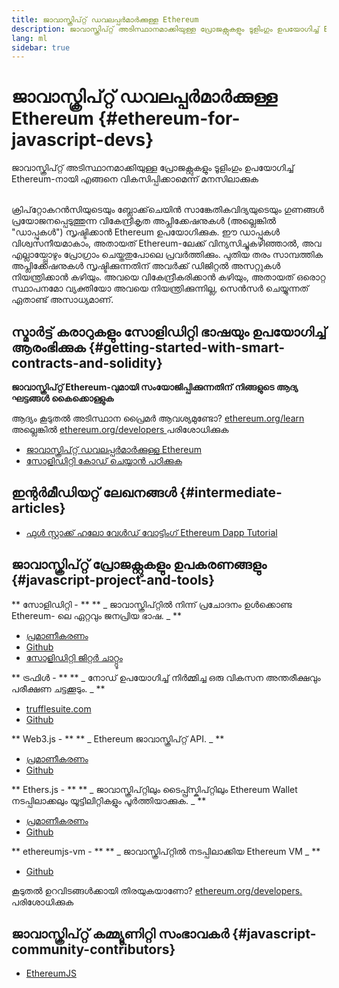 ```yaml
---
title: ജാവാസ്ക്രിപ്റ്റ് ഡവലപ്പർമാർക്കുള്ള Ethereum
description: ജാവാസ്ക്രിപ്റ്റ് അടിസ്ഥാനമാക്കിയുള്ള പ്രോജക്റ്റുകളും ടൂളിംഗും ഉപയോഗിച്ച് Ethereum നായി എങ്ങനെ വികസിപ്പിക്കാമെന്ന് മനസിലാക്കുക
lang: ml
sidebar: true
---
```


# ജാവാസ്ക്രിപ്റ്റ് ഡവലപ്പർമാർക്കുള്ള Ethereum {#ethereum-for-javascript-devs}

<div class="featured">ജാവാസ്ക്രിപ്റ്റ് അടിസ്ഥാനമാക്കിയുള്ള പ്രോജക്റ്റുകളും ടൂളിംഗും ഉപയോഗിച്ച് Ethereum-നായി എങ്ങനെ വികസിപ്പിക്കാമെന്ന് മനസിലാക്കുക</div><br/>

ക്രിപ്‌റ്റോകറൻസിയുടെയും ബ്ലോക്ക്‌ചെയിൻ സാങ്കേതികവിദ്യയുടെയും ഗുണങ്ങള്‍ പ്രയോജനപ്പെടുത്തുന്ന വികേന്ദ്രീകൃത അപ്ലിക്കേഷനുകൾ (അല്ലെങ്കില്‍ "ഡാപ്പുകൾ") സൃഷ്ടിക്കാൻ Ethereum ഉപയോഗിക്കുക. ഈ ഡാപ്പുകൾ വിശ്വസനീയമാകാം, അതായത് Ethereum-ലേക്ക് വിന്യസിച്ചുകഴിഞ്ഞാൽ, അവ എല്ലായ്പ്പോഴും പ്രോഗ്രാം ചെയ്തതുപോലെ പ്രവർത്തിക്കും. പുതിയ തരം സാമ്പത്തിക അപ്ലിക്കേഷനുകൾ സൃഷ്ടിക്കുന്നതിന് അവർക്ക് ഡിജിറ്റൽ അസറ്റുകൾ നിയന്ത്രിക്കാൻ കഴിയും. അവയെ വികേന്ദ്രീകരിക്കാൻ കഴിയും, അതായത് ഒരൊറ്റ സ്ഥാപനമോ വ്യക്തിയോ അവയെ നിയന്ത്രിക്കുന്നില്ല, സെൻസർ ചെയ്യുന്നത് ഏതാണ്ട് അസാധ്യമാണ്.

## സ്മാർട്ട് കരാറുകളും സോളിഡിറ്റി ഭാഷയും ഉപയോഗിച്ച് ആരംഭിക്കുക {#getting-started-with-smart-contracts-and-solidity}

**ജാവാസ്ക്രിപ്റ്റ് Ethereum-വുമായി സംയോജിപ്പിക്കുന്നതിന് നിങ്ങളുടെ ആദ്യ ഘട്ടങ്ങൾ കൈക്കൊള്ളുക**

ആദ്യം കൂടുതൽ അടിസ്ഥാന പ്രൈമർ ആവശ്യമുണ്ടോ? [ ethereum.org/learn ](/ml/learn/) അല്ലെങ്കിൽ [ ethereum.org/developers ](/ml/developers/) പരിശോധിക്കുക

- [ജാവാസ്ക്രിപ്റ്റ് ഡവലപ്പർമാർക്കുള്ള Ethereum](https://medium.com/@mvmurthy/ethereum-for-web-developers-890be23d1d0c)
- [സോളിഡിറ്റി കോഡ് ചെയ്യാൻ പഠിക്കുക](https://cryptozombies.io/en/solidity)

## ഇന്റർമീഡിയറ്റ് ലേഖനങ്ങൾ {#intermediate-articles}

- [ഫുൾ സ്റ്റാക്ക് ഹലോ വേൾഡ് വോട്ടിംഗ് Ethereum Dapp Tutorial](https://medium.com/@mvmurthy/full-stack-hello-world-voting-ethereum-dapp-tutorial-part-1-40d2d0d807c2)

## ജാവാസ്ക്രിപ്റ്റ് പ്രോജക്റ്റുകളും ഉപകരണങ്ങളും {#javascript-project-and-tools}

** സോളിഡിറ്റി - ** ** _ ജാവാസ്ക്രിപ്റ്റിൽ നിന്ന് പ്രചോദനം ഉൾക്കൊണ്ട Ethereum- ലെ ഏറ്റവും ജനപ്രിയ ഭാഷ. _ **

- [പ്രമാണീകരണം](https://solidity.readthedocs.io)
- [Github](https://github.com/ethereum/solidity/)
- [സോളിഡിറ്റി ജിറ്റർ ചാറ്റ്റൂം](https://gitter.im/ethereum/solidity/)

** ട്രഫിൾ - ** ** _ നോഡ് ഉപയോഗിച്ച് നിർമ്മിച്ച ഒരു വികസന അന്തരീക്ഷവും പരീക്ഷണ ചട്ടക്കൂടും. _ **

- [trufflesuite.com](https://www.trufflesuite.com/)
- [Github](https://github.com/trufflesuite/truffle)

** Web3.js - ** ** _ Ethereum ജാവാസ്ക്രിപ്റ്റ് API. _ **

- [പ്രമാണീകരണം](https://web3js.readthedocs.io/en/1.0/)
- [Github](https://github.com/ethereum/web3.js/)

** Ethers.js - ** ** _ ജാവാസ്ക്രിപ്റ്റിലും ടൈപ്പ്സ്ക്രിപ്റ്റിലും Ethereum Wallet നടപ്പിലാക്കലും യൂട്ടിലിറ്റികളും പൂർത്തിയാക്കുക. _ **

- [പ്രമാണീകരണം](https://docs.ethers.io/ethers.js/html/)
- [Github](https://github.com/ethers-io/ethers.js/)

** ethereumjs-vm - ** ** _ ജാവാസ്ക്രിപ്റ്റിൽ നടപ്പിലാക്കിയ Ethereum VM _ **

- [Github](https://github.com/ethereumjs/ethereumjs-vm)

കൂടുതൽ ഉറവിടങ്ങൾക്കായി തിരയുകയാണോ? [ ethereum.org/developers. ](/ml/developers/) പരിശോധിക്കുക

## ജാവാസ്ക്രിപ്റ്റ് കമ്മ്യൂണിറ്റി സംഭാവകർ {#javascript-community-contributors}

- [EthereumJS](https://ethereumjs.github.io)
